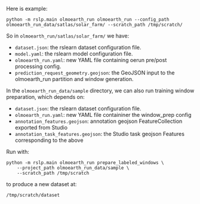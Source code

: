 Here is example:

```
python -m rslp.main olmoearth_run olmoearth_run --config_path olmoearth_run_data/satlas/solar_farm/ --scratch_path /tmp/scratch/
```

So in `olmoearth_run/satlas/solar_farm/` we have:

- `dataset.json`: the rslearn dataset configuration file.
- `model.yaml`: the rslearn model configuration file.
- `olmoearth_run.yaml`: new YAML file containing oerun pre/post processing config.
- `prediction_request_geometry.geojson`: the GeoJSON input to the olmoearth_run partition and window generation.


In the `olmoearth_run_data/sample` directory, we can also run training window preparation, which
depends on:

- `dataset.json`: the rslearn dataset configuration file.
- `olmoearth_run.yaml`: new YAML file containiner the window_prep config
- `annotation_features.geojson`: annotation geojson FeatureCollection exported from Studio
- `annotation_task_features.geojson`: the Studio task geojson Features corresponding to the above

Run with:

```
python -m rslp.main olmoearth_run prepare_labeled_windows \
    --project_path olmoearth_run_data/sample \
    --scratch_path /tmp/scratch
```

to produce a new dataset at:

```
/tmp/scratch/dataset
```
